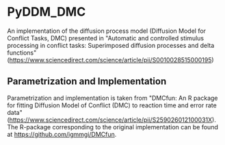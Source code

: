 # PyDDM_DMC

An implementation of the diffusion process model (Diffusion Model for Conflict Tasks, DMC) presented in "Automatic
and controlled stimulus processing in conflict tasks: Superimposed diffusion processes and delta functions"
(https://www.sciencedirect.com/science/article/pii/S0010028515000195)

## Parametrization and Implementation

Parametrization and implementation is taken from "DMCfun: An R package for fitting Diffusion Model of Conflict (DMC)
to reaction time and error rate data" (https://www.sciencedirect.com/science/article/pii/S259026012100031X). 
The R-package corresponding to the original implementation can be found at https://github.com/igmmgi/DMCfun.
